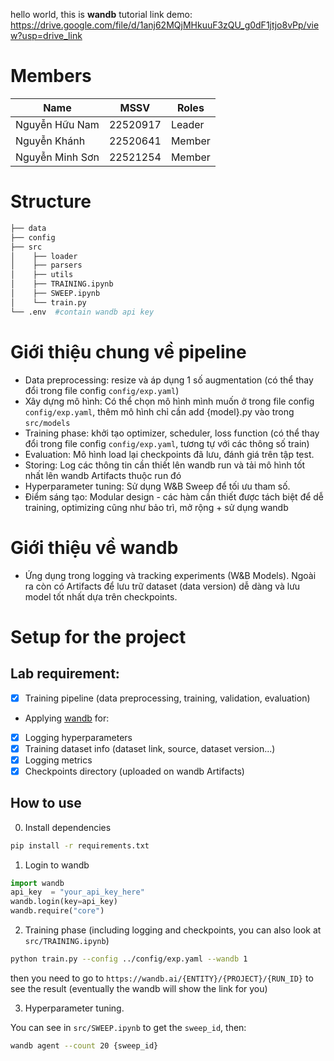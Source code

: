 hello world, this is **wandb** tutorial
link demo: https://drive.google.com/file/d/1anj62MQjMHkuuF3zQU_g0dF1jtjo8vPp/view?usp=drive_link

# Members
| Name                | MSSV      | Roles  |
|---------------------|-----------|--------|
| Nguyễn Hữu Nam      | 22520917  | Leader |
| Nguyễn Khánh        | 22520641  | Member |
| Nguyễn Minh Sơn        | 22521254  | Member |

# Structure
```python
├── data
├── config
├── src
│    ├── loader
│    ├── parsers
│    ├── utils
│    ├── TRAINING.ipynb
│    ├── SWEEP.ipynb
│    └── train.py
└── .env  #contain wandb api key
```

# Giới thiệu chung về pipeline
- Data preprocessing: resize và áp dụng 1 số augmentation (có thể thay đổi trong file config `config/exp.yaml`)
- Xây dựng mô hình: Có thể chọn mô hình mình muốn ở trong file config `config/exp.yaml`, thêm mô hình chỉ cần add {model}.py vào trong `src/models`
- Training phase: khởi tạo optimizer, scheduler, loss function (có thể thay đổi trong file config `config/exp.yaml`, tương tự với các thông số train) 
- Evaluation: Mô hình load lại checkpoints đã lưu, đánh giá trên tập test.
- Storing: Log các thông tin cần thiết lên wandb run và tải mô hình tốt nhất lên wandb Artifacts thuộc run đó
- Hyperparameter tuning: Sử dụng W&B Sweep để tối ưu tham số.
- Điểm sáng tạo: Modular design - các hàm cần thiết được tách biệt để dễ training, optimizing cũng như bảo trì, mở rộng + sử dụng wandb

# Giới thiệu về wandb
- Ứng dụng trong logging và tracking experiments (W&B Models). Ngoài ra còn có Artifacts để lưu trữ dataset (data version) dễ dàng và lưu model tốt nhất dựa trên checkpoints.

# Setup for the project 
## Lab requirement: 
- [x] Training pipeline (data preprocessing, training, validation, evaluation)
- Applying [wandb](https://wandb.ai/) for:
- [x] Logging hyperparameters
- [x] Training dataset info (dataset link, source, dataset version...)
- [x] Logging metrics
- [x] Checkpoints directory (uploaded on wandb Artifacts)

## How to use
0. Install dependencies
```bash
pip install -r requirements.txt
```
1. Login to wandb
```python
import wandb
api_key  = "your_api_key_here"
wandb.login(key=api_key)
wandb.require("core")
```
2. Training phase (including logging and checkpoints, you can also look at `src/TRAINING.ipynb`)
```bash
python train.py --config ../config/exp.yaml --wandb 1
```
then you need to go to `https://wandb.ai/{ENTITY}/{PROJECT}/{RUN_ID}` to see the result (eventually the wandb will show the link for you)

3. Hyperparameter tuning. 

You can see in `src/SWEEP.ipynb` to get the `sweep_id`, then:
```bash
wandb agent --count 20 {sweep_id}
```
